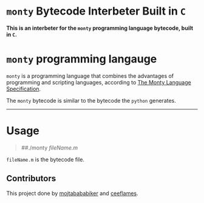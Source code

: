 # `monty` Bytecode Interbeter Built in `C`

   **This is an interbeter for the `monty` programming language bytecode, built in `C`.**

# `monty` programming langauge

  `monty` is a programming language that combines the advantages of programming and scripting languages, according to [The Monty Language Specification](https://montyscoconut.github.io/assets/media/Montys_Coconut_-_The_Monty_Programming_Language.pdf).

  The `monty` bytecode is similar to the bytecode the `python` generates.

---

# Usage

 > ##./monty *fileName.m*

  `fileName.m` is the bytecode file.




## Contributors

   This project done by [mojtabababiker](https://github.com/mojtabababiker) and [ceeflames](https://github.com/ceeflames).